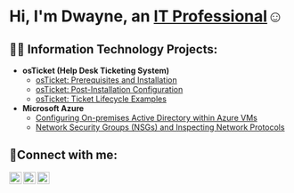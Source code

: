 <h1>Hi, I'm Dwayne, an <a href="https://linkedin.com/in/Josh">IT Professional</a>☺</h1>

<h2>👨‍💻 Information Technology Projects:</h2>

- <b>osTicket (Help Desk Ticketing System)</b>
  - [osTicket: Prerequisites and Installation](https://github.com/dtaylorjr/osticket-prereqs)
  - [osTicket: Post-Installation Configuration](https://github.com/dtaylorjr/post-install-config)
  - [osTicket: Ticket Lifecycle Examples](https://github.com/dtaylorjr/ticket-lifecycle)
- <b>Microsoft Azure</b>
  - [Configuring On-premises Active Directory within Azure VMs](https://github.com/dtaylorjr/configure-ad)
  - [Network Security Groups (NSGs) and Inspecting Network Protocols](https://github.com/dtaylorjr/azure-network-protocols)

<h2>🤳Connect with me:</h2>

[<img align="left" alt="Josh | Twitter" width="22px" src="https://cdn.jsdelivr.net/npm/simple-icons@v3/icons/twitter.svg" />][twitter]
[<img align="left" alt="Josh | LinkedIn" width="22px" src="https://cdn.jsdelivr.net/npm/simple-icons@v3/icons/linkedin.svg" />][linkedin]
[<img align="left" alt="Josh | Instagram" width="22px" src="https://cdn.jsdelivr.net/npm/simple-icons@v3/icons/instagram.svg" />][instagram]

[twitter]: https://twitter.com/Josh
[instagram]: https://www.instagram.com/Josh
[linkedin]: https://linkedin.com/in/Josh
